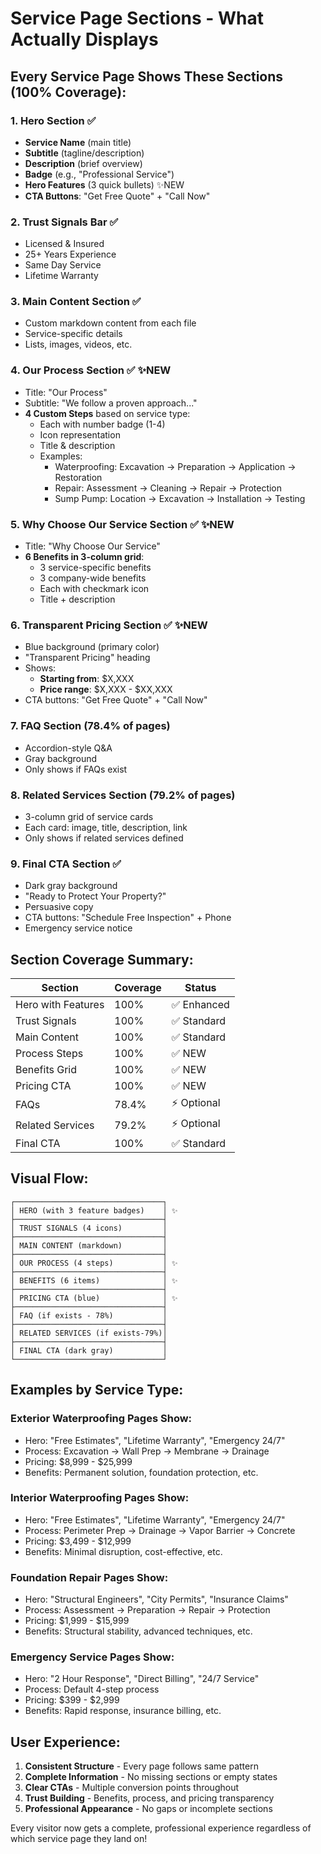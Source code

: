 # Service Page Sections - What Actually Displays

## Every Service Page Shows These Sections (100% Coverage):

### 1. **Hero Section** ✅
- **Service Name** (main title)
- **Subtitle** (tagline/description)
- **Description** (brief overview)
- **Badge** (e.g., "Professional Service")
- **Hero Features** (3 quick bullets) ✨NEW
- **CTA Buttons**: "Get Free Quote" + "Call Now"

### 2. **Trust Signals Bar** ✅
- Licensed & Insured
- 25+ Years Experience  
- Same Day Service
- Lifetime Warranty

### 3. **Main Content Section** ✅
- Custom markdown content from each file
- Service-specific details
- Lists, images, videos, etc.

### 4. **Our Process Section** ✅ ✨NEW
- Title: "Our Process"
- Subtitle: "We follow a proven approach..."
- **4 Custom Steps** based on service type:
  - Each with number badge (1-4)
  - Icon representation
  - Title & description
  - Examples:
    - Waterproofing: Excavation → Preparation → Application → Restoration
    - Repair: Assessment → Cleaning → Repair → Protection
    - Sump Pump: Location → Excavation → Installation → Testing

### 5. **Why Choose Our Service Section** ✅ ✨NEW
- Title: "Why Choose Our Service"
- **6 Benefits in 3-column grid**:
  - 3 service-specific benefits
  - 3 company-wide benefits
  - Each with checkmark icon
  - Title + description

### 6. **Transparent Pricing Section** ✅ ✨NEW
- Blue background (primary color)
- "Transparent Pricing" heading
- Shows:
  - **Starting from**: $X,XXX
  - **Price range**: $X,XXX - $XX,XXX
- CTA buttons: "Get Free Quote" + "Call Now"

### 7. **FAQ Section** (78.4% of pages)
- Accordion-style Q&A
- Gray background
- Only shows if FAQs exist

### 8. **Related Services Section** (79.2% of pages)
- 3-column grid of service cards
- Each card: image, title, description, link
- Only shows if related services defined

### 9. **Final CTA Section** ✅
- Dark gray background
- "Ready to Protect Your Property?"
- Persuasive copy
- CTA buttons: "Schedule Free Inspection" + Phone
- Emergency service notice

## Section Coverage Summary:

| Section | Coverage | Status |
|---------|----------|---------|
| Hero with Features | 100% | ✅ Enhanced |
| Trust Signals | 100% | ✅ Standard |
| Main Content | 100% | ✅ Standard |
| Process Steps | 100% | ✅ NEW |
| Benefits Grid | 100% | ✅ NEW |
| Pricing CTA | 100% | ✅ NEW |
| FAQs | 78.4% | ⚡ Optional |
| Related Services | 79.2% | ⚡ Optional |
| Final CTA | 100% | ✅ Standard |

## Visual Flow:

```
┌─────────────────────────────────┐
│ HERO (with 3 feature badges)    │ ✨
├─────────────────────────────────┤
│ TRUST SIGNALS (4 icons)         │
├─────────────────────────────────┤
│ MAIN CONTENT (markdown)         │
├─────────────────────────────────┤
│ OUR PROCESS (4 steps)           │ ✨
├─────────────────────────────────┤
│ BENEFITS (6 items)              │ ✨
├─────────────────────────────────┤
│ PRICING CTA (blue)              │ ✨
├─────────────────────────────────┤
│ FAQ (if exists - 78%)           │
├─────────────────────────────────┤
│ RELATED SERVICES (if exists-79%)│
├─────────────────────────────────┤
│ FINAL CTA (dark gray)           │
└─────────────────────────────────┘
```

## Examples by Service Type:

### Exterior Waterproofing Pages Show:
- Hero: "Free Estimates", "Lifetime Warranty", "Emergency 24/7"
- Process: Excavation → Wall Prep → Membrane → Drainage
- Pricing: $8,999 - $25,999
- Benefits: Permanent solution, foundation protection, etc.

### Interior Waterproofing Pages Show:
- Hero: "Free Estimates", "Lifetime Warranty", "Emergency 24/7"
- Process: Perimeter Prep → Drainage → Vapor Barrier → Concrete
- Pricing: $3,499 - $12,999
- Benefits: Minimal disruption, cost-effective, etc.

### Foundation Repair Pages Show:
- Hero: "Structural Engineers", "City Permits", "Insurance Claims"
- Process: Assessment → Preparation → Repair → Protection
- Pricing: $1,999 - $15,999
- Benefits: Structural stability, advanced techniques, etc.

### Emergency Service Pages Show:
- Hero: "2 Hour Response", "Direct Billing", "24/7 Service"
- Process: Default 4-step process
- Pricing: $399 - $2,999
- Benefits: Rapid response, insurance billing, etc.

## User Experience:

1. **Consistent Structure** - Every page follows same pattern
2. **Complete Information** - No missing sections or empty states
3. **Clear CTAs** - Multiple conversion points throughout
4. **Trust Building** - Benefits, process, and pricing transparency
5. **Professional Appearance** - No gaps or incomplete sections

Every visitor now gets a complete, professional experience regardless of which service page they land on!